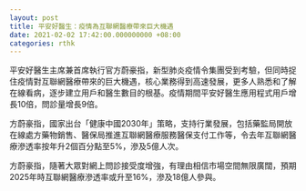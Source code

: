 ```yaml
---
layout: post
title: 平安好醫生：疫情為互聯網醫療帶來巨大機遇
date: 2021-02-02 17:42:00.000000000 +08:00
categories: rthk
---
```


平安好醫生主席兼首席執行官方蔚豪指，新型肺炎疫情令集團受到考驗，但同時捉住疫情對互聯網醫療帶來的巨大機遇，核心業務得到高速發展，更多人熟悉和了解在線看病，逐步建立用戶和醫生數目的根基。疫情期間平安好醫生應用程式用戶增長10倍，問診量增長9倍。

方蔚豪指，國家出台「健康中國2030年」策略，支持行業發展，包括藥監局開放在線處方藥物銷售、醫保局推進互聯網醫療服務醫保支付工作等，令去年互聯網醫療滲透率按年升2個百分點至5%，滲及5億人次。

方蔚豪指，隨著大眾對網上問診接受度增強，有理由相信市場空間無限廣闊，預期2025年時互聯網醫療滲透率或升至16%，滲及18億人參與。
